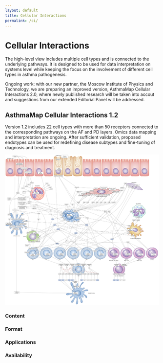```yaml
---
layout: default
title: Cellular Interactions
permalink: /ci/
---
```


# Cellular Interactions

The high-level view includes multiple cell types and is connected to the underlying pathways. It is designed to be used for data interpretation on systems level while keeping the focus on the involvement of different cell types in asthma pathogenesis.

Ongoing work: with our new partner, the Moscow Institute of Physics and Technology, we are preparing an improved version, AsthmaMap Cellular Interactions 2.0, where newly published research will be taken into accout and suggestions from our extended Editorial Panel will be addressed.

## AsthmaMap Cellular Interactions 1.2

Version 1.2 includes 22 cell types with more than 50 receptors connected to the corresponding pathways on the AF and PD layers. Omics data mapping and interpretation are ongoing. After sufficient validation, proposed endotypes can be used for redefining disease subtypes and fine-tuning of diagnosis and treatment. 

![](/images/ci/AsthmaMapCI-V1.2.png)

### Content

### Format

### Applications

### Availability
